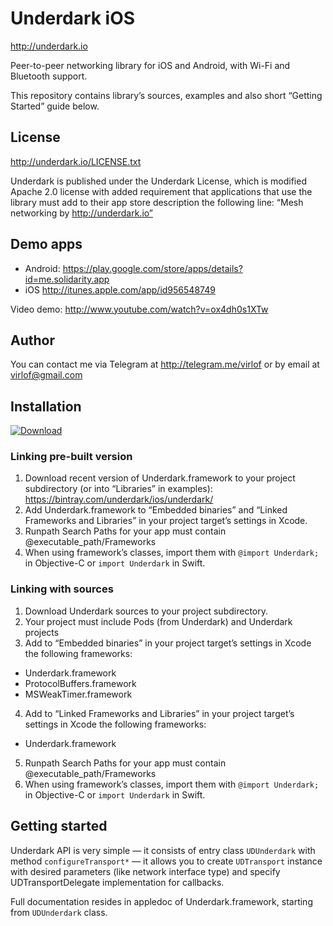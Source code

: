 # Underdark iOS
http://underdark.io

Peer-to-peer networking library for iOS and Android, with Wi-Fi and Bluetooth support.

This repository contains library’s sources, examples and also short “Getting Started” guide below.

## License
http://underdark.io/LICENSE.txt

Underdark is published under the Underdark License, which is modified Apache 2.0 license with added requirement that applications that use the library must add to their app store description the following line: “Mesh networking by http://underdark.io”

## Demo apps
* Android: https://play.google.com/store/apps/details?id=me.solidarity.app
* iOS http://itunes.apple.com/app/id956548749

Video demo: http://www.youtube.com/watch?v=ox4dh0s1XTw

## Author
You can contact me via Telegram at http://telegram.me/virlof or by email at virlof@gmail.com

## Installation
[ ![Download](https://api.bintray.com/packages/underdark/ios/underdark/images/download.svg) ](https://bintray.com/underdark/ios/underdark/_latestVersion)

### Linking pre-built version
1. Download recent version of Underdark.framework to your project subdirectory (or into “Libraries” in examples): https://bintray.com/underdark/ios/underdark/
2. Add Underdark.framework to “Embedded binaries” and “Linked Frameworks and Libraries” in your project target’s settings in Xcode.
3. Runpath Search Paths for your app must contain @executable_path/Frameworks
4. When using framework’s classes, import them with ```@import Underdark;``` in Objective-C or ```import Underdark``` in Swift.

### Linking with sources
1. Download Underdark sources to your project subdirectory.
2. Your project must include Pods (from Underdark) and Underdark projects
3. Add to “Embedded binaries” in your project target’s settings in Xcode the following frameworks: 
  * Underdark.framework
  * ProtocolBuffers.framework
  * MSWeakTimer.framework
4. Add to “Linked Frameworks and Libraries” in your project target’s settings in Xcode the following frameworks:
  * Underdark.framework
5. Runpath Search Paths for your app must contain @executable_path/Frameworks
6. When using framework’s classes, import them with ```@import Underdark;``` in Objective-C or ```import Underdark``` in Swift.

## Getting started
Underdark API is very simple — it consists of entry class `UDUnderdark` with method `configureTransport*` — it allows you to create `UDTransport` instance with desired parameters (like network interface type) and specify UDTransportDelegate implementation for callbacks.

Full documentation resides in appledoc of Underdark.framework, starting from `UDUnderdark` class.
